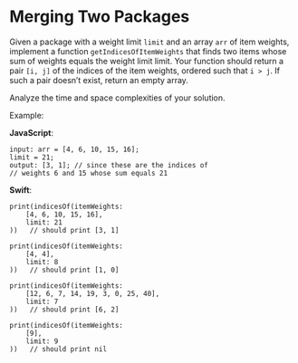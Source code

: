 # Merging Two Packages

Given a package with a weight limit `limit` and an array `arr` of item weights, implement a function `getIndicesOfItemWeights` that finds two items whose sum of weights equals the weight limit limit. Your function should return a pair `[i, j]` of the indices of the item weights, ordered such that `i > j`. If such a pair doesn’t exist, return an empty array.

Analyze the time and space complexities of your solution.

Example:

**JavaScript**:

    input: arr = [4, 6, 10, 15, 16];
    limit = 21;
    output: [3, 1]; // since these are the indices of
    // weights 6 and 15 whose sum equals 21

**Swift**:

    print(indicesOf(itemWeights:
        [4, 6, 10, 15, 16],
        limit: 21
    ))   // should print [3, 1]

    print(indicesOf(itemWeights:
        [4, 4],
        limit: 8
    ))   // should print [1, 0]

    print(indicesOf(itemWeights:
        [12, 6, 7, 14, 19, 3, 0, 25, 40],
        limit: 7
    ))   // should print [6, 2]

    print(indicesOf(itemWeights:
        [9],
        limit: 9
    ))   // should print nil
